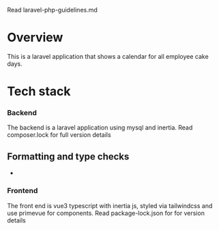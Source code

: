 Read laravel-php-guidelines.md

# Overview
This is a laravel application that shows a calendar for all employee cake days.

# Tech stack

### Backend
The backend is a laravel application using mysql and inertia. Read composer.lock for full version details

## Formatting and type checks
- 
### Frontend
The front end is vue3 typescript with inertia js, styled via tailwindcss and use primevue for components. Read package-lock.json for for version details
